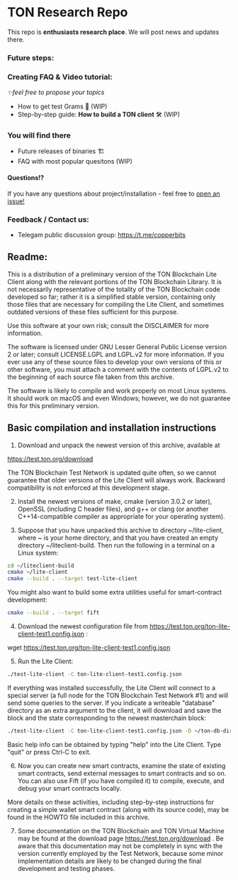 # TON Research Repo

This repo is **enthusiasts research place**. We will post news and updates there.

### Future steps:

### Creating FAQ & Video tutorial:
_✨feel free to propose your topics_

- How to get test Grams 💸 (WIP)
- Step-by-step guide: **How to build a TON client** 🛠 (WIP)

### You will find there
- Future releases of binaries 🏗
- FAQ with most popular quesitons (WIP)

#### Questions⁉️
If you have any questions about project/installation - feel free to [open an issue!](https://github.com/copperbits/TON/issues/new)

### Feedback / Contact us:

- Telegam public discussion group: https://t.me/copperbits

## Readme:
This is a distribution of a preliminary version of the TON Blockchain Lite Client along with the relevant portions of the TON Blockchain Library. It is not necessarily representative of the totality of the TON Blockchain code developed so far; rather it is a simplified stable version, containing only those files that are necessary for compiling the Lite Client, and sometimes outdated versions of these files sufficient for this purpose.

Use this software at your own risk; consult the DISCLAIMER for more information.

The software is licensed under GNU Lesser General Public License version 2 or later; consult LICENSE.LGPL and LGPL.v2 for more information. If you ever use any of these source files to develop your own versions of this or other software, you must attach a comment with the contents of LGPL.v2 to the beginning of each source file taken from this archive.

The software is likely to compile and work properly on most Linux systems. It should work on macOS and even Windows; however, we do not guarantee this for this preliminary version.

## Basic compilation and installation instructions

1) Download and unpack the newest version of this archive, available at

https://test.ton.org/download

The TON Blockchain Test Network is updated quite often, so we cannot guarantee that older versions of the Lite Client will always work. Backward compatibility is not enforced at this development stage.

2) Install the newest versions of make, cmake (version 3.0.2 or later), OpenSSL (including C header files), and g++ or clang (or another C++14-compatible compiler as appropriate for your operating system).

3) Suppose that you have unpacked this archive to directory ~/lite-client, where ~ is your home directory, and that you have created an empty directory ~/liteclient-build. Then run the following in a terminal on a Linux system:

```bash
cd ~/liteclient-build
cmake ~/lite-client
cmake --build . --target test-lite-client
```
You might also want to build some extra utilities useful for smart-contract development:

```bash
cmake --build . --target fift
```

4) Download the newest configuration file from https://test.ton.org/ton-lite-client-test1.config.json :

wget https://test.ton.org/ton-lite-client-test1.config.json

5) Run the Lite Client:

```bash
./test-lite-client -C ton-lite-client-test1.config.json
```

If everything was installed successfully, the Lite Client will connect to a special server (a full node for the TON Blockchain Test Network #1) and will send some queries to the server.
If you indicate a writeable "database" directory as an extra argument to the client, it will download and save the block and the state corresponding to the newest masterchain block:

```bash
./test-lite-client -C ton-lite-client-test1.config.json -D ~/ton-db-dir
```

Basic help info can be obtained by typing "help" into the Lite Client. Type "quit" or press Ctrl-C to exit.

6) Now you can create new smart contracts, examine the state of existing smart contracts, send external messages to smart contracts and so on. You can also use Fift (if you have compiled it) to compile, execute, and debug your smart contracts locally.

More details on these activities, including step-by-step instructions for creating a simple wallet smart contract (along with its source code), may be found in the HOWTO file included in this archive.

7) Some documentation on the TON Blockchain and TON Virtual Machine may be found at the download page https://test.ton.org/download . Be aware that this documentation may not be completely in sync with the version currently employed by the Test Network, because some minor implementation details are likely to be changed during the final development and testing phases.
